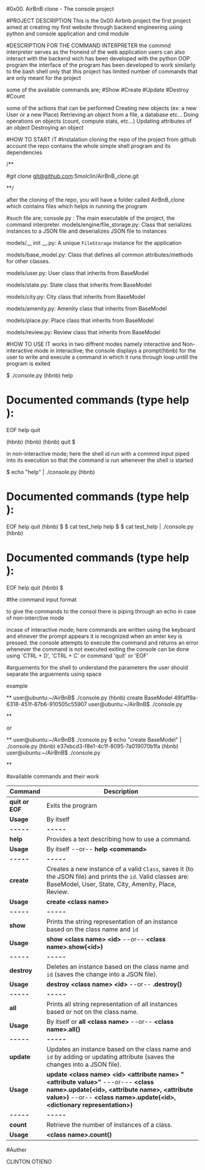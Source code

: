 #0x00. AirBnB clone - The console project

#PROJECT DESCRIPTION
This is the 0x00 Airbnb project the first project aimed at creating my first website through backend
engineering using python and console application and cmd module

#DESCRIPTION FOR THE COMMAND INTERPRETER
the commnd interpreter serves as the fronend of the web application users can also interact with the
backend wich has been developed with the python OOP program
the interface of the program has been developed to work similarly to the bash shell only that this
project has limited number of commands that are only meant for the project

some of the available commands are;
#Show
#Create
#Update
#Destroy
#Count

some of the actions that can be performed
Creating new objects (ex: a new User or a new Place)
Retrieving an object from a file, a database etc…
Doing operations on objects (count, compute stats, etc…)
Updating attributes of an object
Destroying an object

#HOW TO START IT
#Instalation
cloning the repo of the project from github account the repo contains the whole simple shell program
and its dependencies

/**

#git clone git@github.com:Smolclin/AirBnB_clone.git

**/

after the cloning of the repo, you will have a folder called AirBnB_clone which contains files which
helps in running the program

#such file are;
console.py : The main executable of the project, the command interpreter.
models/engine/file_storage.py: Class that serializes instances to a JSON file and deserializes JSON file to instances
 
models/__ init __.py:  A unique `FileStorage` instance for the application
 
models/base_model.py: Class that defines all common attributes/methods for other classes.
 
models/user.py: User class that inherits from BaseModel
 
models/state.py: State class that inherits from BaseModel

models/city.py: City class that inherits from BaseModel

models/amenity.py: Amenity class that inherits from BaseModel

models/place.py: Place class that inherits from BaseModel

models/review.py: Review class that inherits from BaseModel

#HOW TO USE IT
works in two diffrent modes
namely interactive and Non-interactive mode
in interactive; the console displays a prompt(hbnb) for the user to write and  execute a command in which
it runs through loop untill the program is exited

$ ./console.py
(hbnb) help

Documented commands (type help <topic>):
========================================
EOF  help  quit

(hbnb) 
(hbnb) 
(hbnb) quit
$

in non-interactive mode; here the shell id run with a commnd input piped into its execution so that the
command is run whenever the shell is started

$ echo "help" | ./console.py
(hbnb)

Documented commands (type help <topic>):
========================================
EOF  help  quit
(hbnb) 
$
$ cat test_help
help
$
$ cat test_help | ./console.py
(hbnb)

Documented commands (type help <topic>):
========================================
EOF  help  quit
(hbnb) 
$

#the command input format

to give the commands to the consol there is piping through an echo in case of non-interctive mode

incase of interactive mode; here commands are written using the keyboard and ehnever the prompt appears
it is recognized when an enter key is pressed. the console attempts to execute the command and returns an
error whenever the command is not executed
exiting the console can be done using 'CTRL + D', 'CTRL + C' or command 'quit' or 'EOF'

#arguements
for the shell to understand the parameters the user should separate the arguements using space

example

**
user@ubuntu:~/AirBnB$ ./console.py
(hbnb) create BaseModel
49faff9a-6318-451f-87b6-910505c55907
user@ubuntu:~/AirBnB$ ./console.py

**

or

**
user@ubuntu:~/AirBnB$ ./console.py $ echo "create BaseModel" | ./console.py
(hbnb)
e37ebcd3-f8e1-4c1f-8095-7a019070b1fa
(hbnb)
user@ubuntu:~/AirBnB$ ./console.py

**

#available commands and their work

|Command| Description |
|--|--|
| **quit or EOF** | Exits the program |
| **Usage** | By itself |
| **-----** | **-----** |
| **help** | Provides a text describing how to use a command.  |
| **Usage** | By itself --or-- **help <command\>** |
| **-----** | **-----** |
| **create** | Creates a new instance of a valid `Class`, saves it (to the JSON file) and prints the `id`.  Valid classes are: BaseModel, User, State, City, Amenity, Place, Review. |
| **Usage** | **create <class name\>**|
| **-----** | **-----** |
| **show** | Prints the string representation of an instance based on the class name and `id`  |
| **Usage** | **show <class name\> <id\>** --or-- **<class name\>.show(<id\>)**|
| **-----** | **-----** |
| **destroy** | Deletes an instance based on the class name and `id` (saves the change into a JSON file).  |
| **Usage** | **destroy <class name\> <id\>** --or-- **<class name>.destroy(<id>)** |
| **-----** | **-----** |
| **all** | Prints all string representation of all instances based or not on the class name.  |
| **Usage** | By itself or **all <class name\>** --or-- **<class name\>.all()** |
| **-----** | **-----** |
| **update** | Updates an instance based on the class name and `id` by adding or updating attribute (saves the changes into a JSON file).  |
| **Usage** | **update <class name\> <id\> <attribute name\> "<attribute value\>"** ---or--- **<class name\>.update(<id\>, <attribute name\>, <attribute value\>)** --or-- **<class name\>.update(<id\>, <dictionary representation\>)**|
| **-----** | **-----** |
| **count** | Retrieve the number of instances of a class.  |
| **Usage** | **<class name\>.count()** |

#Auther

CLINTON OTIENO
